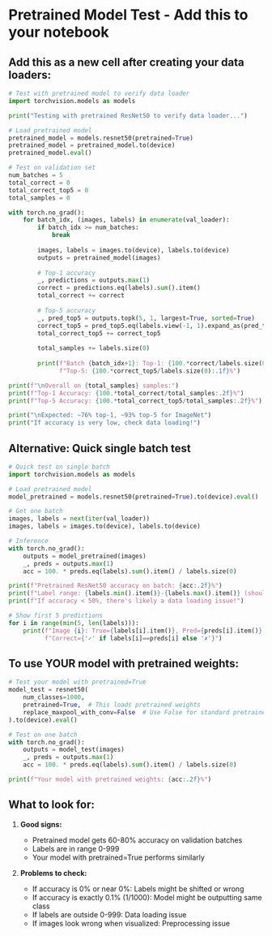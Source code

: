 # Pretrained Model Test - Add this to your notebook

## Add this as a new cell after creating your data loaders:

```python
# Test with pretrained model to verify data loader
import torchvision.models as models

print("Testing with pretrained ResNet50 to verify data loader...")

# Load pretrained model
pretrained_model = models.resnet50(pretrained=True)
pretrained_model = pretrained_model.to(device)
pretrained_model.eval()

# Test on validation set
num_batches = 5
total_correct = 0
total_correct_top5 = 0
total_samples = 0

with torch.no_grad():
    for batch_idx, (images, labels) in enumerate(val_loader):
        if batch_idx >= num_batches:
            break
            
        images, labels = images.to(device), labels.to(device)
        outputs = pretrained_model(images)
        
        # Top-1 accuracy
        _, predictions = outputs.max(1)
        correct = predictions.eq(labels).sum().item()
        total_correct += correct
        
        # Top-5 accuracy
        _, pred_top5 = outputs.topk(5, 1, largest=True, sorted=True)
        correct_top5 = pred_top5.eq(labels.view(-1, 1).expand_as(pred_top5)).sum().item()
        total_correct_top5 += correct_top5
        
        total_samples += labels.size(0)
        
        print(f"Batch {batch_idx+1}: Top-1: {100.*correct/labels.size(0):.1f}%, "
              f"Top-5: {100.*correct_top5/labels.size(0):.1f}%")

print(f"\nOverall on {total_samples} samples:")
print(f"Top-1 Accuracy: {100.*total_correct/total_samples:.2f}%")
print(f"Top-5 Accuracy: {100.*total_correct_top5/total_samples:.2f}%")

print("\nExpected: ~76% top-1, ~93% top-5 for ImageNet")
print("If accuracy is very low, check data loading!")
```

## Alternative: Quick single batch test

```python
# Quick test on single batch
import torchvision.models as models

# Load pretrained model
model_pretrained = models.resnet50(pretrained=True).to(device).eval()

# Get one batch
images, labels = next(iter(val_loader))
images, labels = images.to(device), labels.to(device)

# Inference
with torch.no_grad():
    outputs = model_pretrained(images)
    _, preds = outputs.max(1)
    acc = 100. * preds.eq(labels).sum().item() / labels.size(0)

print(f"Pretrained ResNet50 accuracy on batch: {acc:.2f}%")
print(f"Label range: {labels.min().item()}-{labels.max().item()} (should be 0-999)")
print(f"If accuracy < 50%, there's likely a data loading issue!")

# Show first 5 predictions
for i in range(min(5, len(labels))):
    print(f"Image {i}: True={labels[i].item()}, Pred={preds[i].item()}, "
          f"Correct={'✓' if labels[i]==preds[i] else '✗'}")
```

## To use YOUR model with pretrained weights:

```python
# Test your model with pretrained=True
model_test = resnet50(
    num_classes=1000,
    pretrained=True,  # This loads pretrained weights
    replace_maxpool_with_conv=False  # Use False for standard pretrained weights
).to(device).eval()

# Test on one batch
with torch.no_grad():
    outputs = model_test(images)
    _, preds = outputs.max(1)
    acc = 100. * preds.eq(labels).sum().item() / labels.size(0)

print(f"Your model with pretrained weights: {acc:.2f}%")
```

## What to look for:
1. **Good signs:**
   - Pretrained model gets 60-80% accuracy on validation batches
   - Labels are in range 0-999
   - Your model with pretrained=True performs similarly

2. **Problems to check:**
   - If accuracy is 0% or near 0%: Labels might be shifted or wrong
   - If accuracy is exactly 0.1% (1/1000): Model might be outputting same class
   - If labels are outside 0-999: Data loading issue
   - If images look wrong when visualized: Preprocessing issue